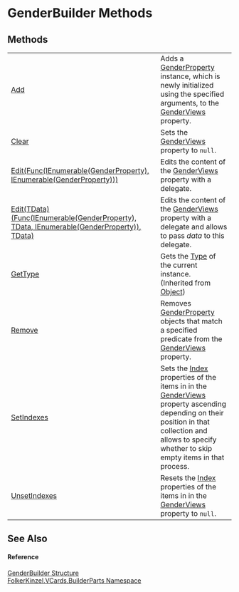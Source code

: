 # GenderBuilder Methods




## Methods
<table>
<tr>
<td><a href="33d7cd1a-2844-47ff-4560-9a8fd95fb3c9.md">Add</a></td>
<td>Adds a <a href="94ee5e93-019e-53c0-ad44-10f33f8eda3e.md">GenderProperty</a> instance, which is newly initialized using the specified arguments, to the <a href="b3545d4e-d8e7-ae7b-4a5c-65ca19e48d69.md">GenderViews</a> property.</td></tr>
<tr>
<td><a href="c3a0f163-3fbe-45de-cf88-d7f8ad8e2a9d.md">Clear</a></td>
<td>Sets the <a href="b3545d4e-d8e7-ae7b-4a5c-65ca19e48d69.md">GenderViews</a> property to <code>null</code>.</td></tr>
<tr>
<td><a href="4c34668c-f9c9-ebdd-4ffe-0df2b92929cb.md">Edit(Func(IEnumerable(GenderProperty), IEnumerable(GenderProperty)))</a></td>
<td>Edits the content of the <a href="b3545d4e-d8e7-ae7b-4a5c-65ca19e48d69.md">GenderViews</a> property with a delegate.</td></tr>
<tr>
<td><a href="f8d9c677-0a4d-45dc-a48a-bb50c4b9dd29.md">Edit(TData)(Func(IEnumerable(GenderProperty), TData, IEnumerable(GenderProperty)), TData)</a></td>
<td>Edits the content of the <a href="b3545d4e-d8e7-ae7b-4a5c-65ca19e48d69.md">GenderViews</a> property with a delegate and allows to pass <em>data</em> to this delegate.</td></tr>
<tr>
<td><a href="https://learn.microsoft.com/dotnet/api/system.object.gettype" target="_blank" rel="noopener noreferrer">GetType</a></td>
<td>Gets the <a href="https://learn.microsoft.com/dotnet/api/system.type" target="_blank" rel="noopener noreferrer">Type</a> of the current instance.<br />(Inherited from <a href="https://learn.microsoft.com/dotnet/api/system.object" target="_blank" rel="noopener noreferrer">Object</a>)</td></tr>
<tr>
<td><a href="497245ac-9c43-3fc6-a14b-ee79bcce6c78.md">Remove</a></td>
<td>Removes <a href="94ee5e93-019e-53c0-ad44-10f33f8eda3e.md">GenderProperty</a> objects that match a specified predicate from the <a href="b3545d4e-d8e7-ae7b-4a5c-65ca19e48d69.md">GenderViews</a> property.</td></tr>
<tr>
<td><a href="0f2b6ea7-6f17-1702-f2aa-f2ca090314d3.md">SetIndexes</a></td>
<td>Sets the <a href="70c82664-4c95-c20f-f819-7fba4087eead.md">Index</a> properties of the items in in the <a href="b3545d4e-d8e7-ae7b-4a5c-65ca19e48d69.md">GenderViews</a> property ascending depending on their position in that collection and allows to specify whether to skip empty items in that process.</td></tr>
<tr>
<td><a href="c043b08f-1bff-5b6c-1ec8-b2de5ffcda91.md">UnsetIndexes</a></td>
<td>Resets the <a href="70c82664-4c95-c20f-f819-7fba4087eead.md">Index</a> properties of the items in in the <a href="b3545d4e-d8e7-ae7b-4a5c-65ca19e48d69.md">GenderViews</a> property to <code>null</code>.</td></tr>
</table>

## See Also


#### Reference
<a href="88475522-6d79-c5cb-b17a-3917be32c65a.md">GenderBuilder Structure</a>  
<a href="30716183-7f69-ceb8-b5fe-4d9f23e7fd2b.md">FolkerKinzel.VCards.BuilderParts Namespace</a>  
